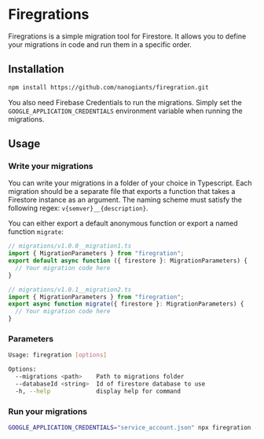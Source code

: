 # Firegrations

Firegrations is a simple migration tool for Firestore. It allows you to define your migrations in code and run them in a specific order.

## Installation

```sh
npm install https://github.com/nanogiants/firegration.git
```

You also need Firebase Credentials to run the migrations. Simply set the `GOOGLE_APPLICATION_CREDENTIALS` environment variable when running the migrations.

## Usage

### Write your migrations

You can write your migrations in a folder of your choice in Typescript. Each migration should be a separate file that exports a function that takes a Firestore instance as an argument. The naming scheme must satisfy the following regex: `v{semver}__{description}`.

You can either export a default anonymous function or export a named function `migrate`:

```ts
// migrations/v1.0.0__migration1.ts
import { MigrationParameters } from "firegration";
export default async function ({ firestore }: MigrationParameters) {
  // Your migration code here
}
```

```ts
// migrations/v1.0.1__migration2.ts
import { MigrationParameters } from "firegration";
export async function migrate({ firestore }: MigrationParameters) {
  // Your migration code here
}
```

### Parameters

```sh
Usage: firegration [options]

Options:
  --migrations <path>    Path to migrations folder
  --databaseId <string>  Id of firestore database to use
  -h, --help             display help for command
```

### Run your migrations

```sh
GOOGLE_APPLICATION_CREDENTIALS="service_account.json" npx firegration --migrations=./migrations --databaseId=development
```
